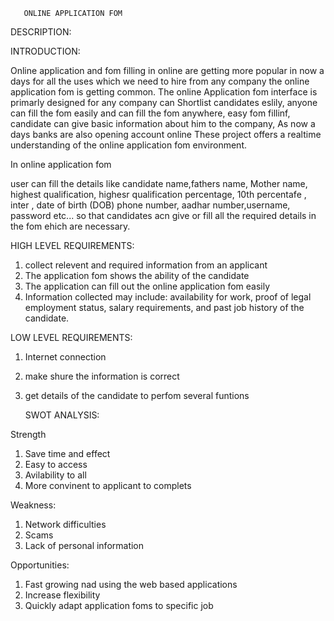 
       ONLINE APPLICATION FOM
  DESCRIPTION:

   INTRODUCTION:


Online application and fom filling in online are getting more popular in now a days for all the uses which we need to hire from any company the online application fom is getting common. The online Application fom interface is primarly designed for any company can  Shortlist candidates eslily, anyone can fill the fom easily and can fill the fom anywhere, easy fom fillinf, candidate can give basic information about him to the company, As now a days banks are also opening account online  These project offers a realtime understanding of the online application fom environment.

    
 In online application fom

user can fill the details like candidate name,fathers name, Mother name, highest qualification, highesr qualification percentage, 10th percentafe , inter , date of birth (DOB) phone number, aadhar number,username, password etc... so that candidates acn give or fill all the required details in the fom ehich are necessary.
 
 
  HIGH LEVEL REQUIREMENTS:
 
1. collect relevent and required information from an applicant
2. The application fom shows the ability of the candidate
3. The application can fill out the online application fom easily
4. Information collected may include: availability for work, proof of legal employment status, salary requirements, and past job history of the candidate.
 


LOW LEVEL REQUIREMENTS:
 
 1. Internet connection 
 2. make shure the information is correct 
 3. get details of the candidate to perfom several funtions 


   
     SWOT ANALYSIS:
    
    
Strength
 
1. Save time and effect
2. Easy to access
3. Avilability to all
4. More convinent to applicant to complets


Weakness:

1. Network difficulties
2. Scams
3. Lack of personal information

Opportunities:

1. Fast growing nad using the web based applications 
2. Increase flexibility 
3. Quickly adapt application foms to specific job




 
    
  
  
    
 
 
 
 
